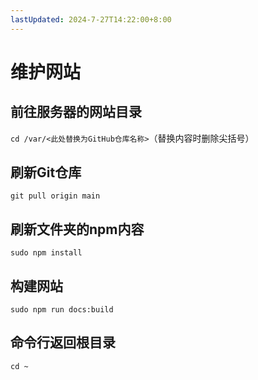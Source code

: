 ```yaml
---
lastUpdated: 2024-7-27T14:22:00+8:00
---
```


# 维护网站

## 前往服务器的网站目录

```cd /var/<此处替换为GitHub仓库名称>```（替换内容时删除尖括号）

## 刷新Git仓库

```git pull origin main```

## 刷新文件夹的npm内容

```sudo npm install```

## 构建网站

```sudo npm run docs:build```

## 命令行返回根目录

```cd ~```